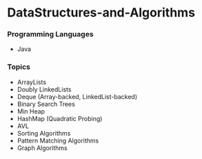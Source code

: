 # DataStructures-and-Algorithms

### Programming Languages
* Java

### Topics
* ArrayLists
* Doubly LinkedLists
* Deque (Array-backed, LinkedList-backed)
* Binary Search Trees
* Min Heap
* HashMap (Quadratic Probing)
* AVL
* Sorting Algorithms
* Pattern Matching Algorithms
* Graph Algorithms

